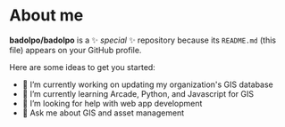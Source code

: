 # About me


**badolpo/badolpo** is a ✨ _special_ ✨ repository because its `README.md` (this file) appears on your GitHub profile.

Here are some ideas to get you started:

- 🔭 I’m currently working on updating my organization's GIS database
- 🌱 I’m currently learning Arcade, Python, and Javascript for GIS
- 🤔 I’m looking for help with web app development
- 💬 Ask me about GIS and asset management


